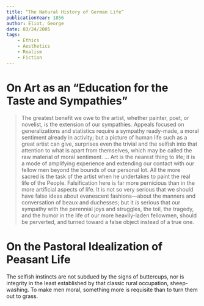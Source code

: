 ```yaml
---
title: “The Natural History of German Life”
publicationYear: 1856
author: Eliot, George
date: 03/24/2005
tags:
    - Ethics
    - Aesthetics
    - Realism
    - Fiction
---
```


# On Art as an “Education for the Taste and Sympathies”

> The greatest benefit we owe to the artist, whether painter, poet, or novelist, is the extension of our sympathies. Appeals focused on generalizations and statistics require a sympathy ready-made, a moral sentiment already in activity; but a picture of human life such as a great artist can give, surprises even the trivial and the selfish into that attention to what is apart from themselves, which may be called the raw material of moral sentiment. … Art is the nearest thing to life; it is a mode of amplifying experience and extending our contact with our fellow men beyond the bounds of our personal lot. All the more sacred is the task of the artist when he undertakes to paint the real life of the People. Falsification here is far more pernicious than in the more artificial aspects of life. It is not so very serious that we should have false ideas about evanescent fashions—about the manners and conversation of beaux and duchesses; but it _is_ serious that our sympathy with the perennial joys and struggles, the toil, the tragedy, and the humor in the life of our more heavily-laden fellowmen, should be perverted, and turned toward a false object instead of a true one.

# On the Pastoral Idealization of Peasant Life

The selfish instincts are not subdued by the signs of buttercups, nor is integrity in the least established by that classic rural occupation, sheep-washing. To make men moral, something more is requisite than to turn them out to grass.
